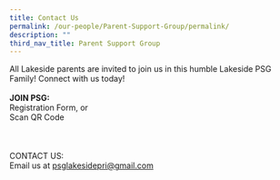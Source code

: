 ```yaml
---
title: Contact Us
permalink: /our-people/Parent-Support-Group/permalink/
description: ""
third_nav_title: Parent Support Group
---
```

All Lakeside parents are invited to join us in this humble Lakeside PSG Family! Connect with us today!
<br><br>
<b>JOIN PSG:</b>
<br>
Registration Form, or<br>
Scan QR Code
<br><br>
<br><br>
CONTACT US: <br>
Email us at psglakesidepri@gmail.com
